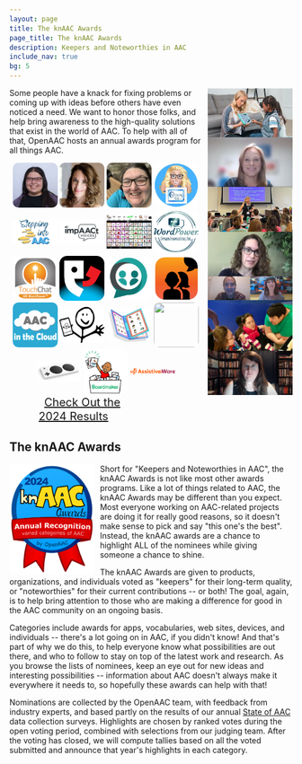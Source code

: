 ```yaml
---
layout: page
title: The knAAC Awards
page_title: The knAAC Awards
description: Keepers and Noteworthies in AAC
include_nav: true
bg: 5
---
```

<style>
  img.tease {
    width: 80px;
    height: 80px;
    object-fit: contain;
    border-radius: 10px;
  }
</style>
<img src='/images/people-shots.png' class='preview' style='max-width: 30%; width: 250px; float: right; margin-left: 10px; margin-bottom: 5px;'/>
<p>
  Some people have a knack for fixing problems or
  coming up with ideas before others have even noticed
  a need. We want to honor those folks, and help bring
  awareness to the high-quality solutions that exist
  in the world of AAC. To help with all of that, OpenAAC
  hosts an annual awards program for all things AAC.
</p>
<div style='text-align: center;'>
  <img src="/images/2024/knaac/alyssaz.webp" class='tease' />
  <img src="/images/2024/lauren-enders-gonzales.jpg" class='tease' />
  <img src="/images/2024/kate-ahern.jpeg" class='tease' />
  <img src="/images/2024/knaac/omazing-kids.jpeg" class='tease' />
  <img src="/images/2024/stepping.jpeg" class='tease' />
  <img src="/images/2024/impaact.webp" class='tease' />
  <img src="/images/2024/knaac/ask-me-im-an-aac-user.jpeg" class='tease' />
  <img src="/images/2024/wordpower.jpeg" class='tease' />
  <img src="/images/2024/touchchat.jpeg" class='tease' />
  <img src="/images/2024/p4text.png" class='tease' />
  <img src="/images/2024/weave.png" class='tease' />
  <img src="/images/2024/avaz.png" class='tease' />
  <img src="/images/2024/knaac/aac-in-the-cloud.png" class='tease' />
  <img src="/images/2024/knaac/lessonpix.png" class='tease' />
  <img src="/images/2024/knaac/picseepal.jpeg" class='tease' />
  <img src="/images/2024/knaac/go-talk.png" class='tease' />
  <img src="/images/2024/knaac/xbox-controller.png" class='tease' />
  <img src="/images/2024/knaac/boardmaker.png" class='tease' />
  <img src="/images/2024/assistiveware.svg" class='tease' />
</div>
<div style='width: 400px; margin: 0 auto; max-width: 100%;'>
  <a href="/knaac-awards/2024" class="button fit special" style='font-size: 20px; height: 90px; line-height: 25px; padding: 20px 10px;'>Check Out the<br/>2024 Results</a>
</div>
<h2>The knAAC Awards</h2>
<img src='/images/2024/knaac/knaac-awards.png' class='preview' style='width: 200px; max-width: 30%; float: left; margin-right: 10px; margin-bottom: 5px;'/>
<p>
  Short for "Keepers and Noteworthies in AAC", the knAAC Awards
  is not like most other awards programs. Like a lot of things 
  related to AAC, the knAAC Awards may be different than you
  expect. Most everyone working on AAC-related projects are
  doing it for really good reasons, so it doesn't make sense to
  pick and say "this one's the best". Instead, the knAAC awards
  are a chance to highlight ALL of the nominees while giving
  someone a chance to shine.
</p>
<p>
  The knAAC Awards are given to products, 
  organizations, and individuals voted as "keepers" for their
  long-term quality, or "noteworthies" for their current
  contributions -- or both! The goal, again, is to help bring
  attention to those who are making a difference for good
  in the AAC community on an ongoing basis.
</p>
<p>
  Categories include awards for apps, vocabularies,
  web sites, devices, and individuals -- there's a lot going on
  in AAC, if you didn't know! And that's part of why we do
  this, to help everyone know what possibilities are out there,
  and who to follow to stay on top of the latest work and
  research. As you browse the lists of nominees, keep an eye
  out for new ideas and interesting possibilities -- 
  information about AAC doesn't always make it everywhere it
  needs to, so hopefully these awards can help with that!
  
</p>
<p>
  Nominations are collected by the OpenAAC team, with feedback
  from industry experts, and based partly on the results of our
  annual <a href="/2024/02/13/state-of-aac-2024">State of AAC</a> 
  data collection surveys.
  Highlights are chosen by ranked votes during the open voting
  period, combined with selections from our judging team. 
  After the voting has closed, we will compute tallies
  based on all the voted submitted and announce that year's 
  highlights in each category.
</p>

<div style='width: 400px; margin: 0 auto; max-width: 100%; display: none;'>
  <a href="2024" class="button fit special" style='font-size: 20px; height: 90px; line-height: 25px; padding: 20px 10px;'>On to the 2024<br/>knAAC Awards!</a>
</div>
<div style='clear: both;'></div>
